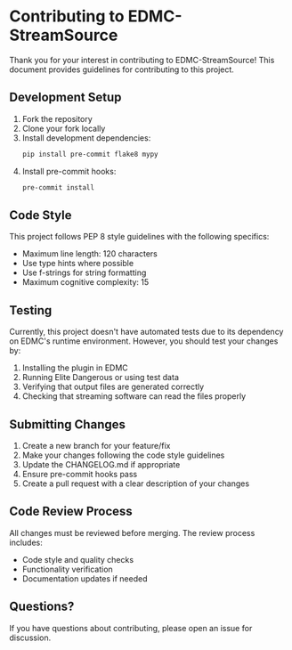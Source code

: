 # Contributing to EDMC-StreamSource

Thank you for your interest in contributing to EDMC-StreamSource! This document provides guidelines for contributing to this project.

## Development Setup

1. Fork the repository
2. Clone your fork locally
3. Install development dependencies:
   ```bash
   pip install pre-commit flake8 mypy
   ```
4. Install pre-commit hooks:
   ```bash
   pre-commit install
   ```

## Code Style

This project follows PEP 8 style guidelines with the following specifics:

- Maximum line length: 120 characters
- Use type hints where possible
- Use f-strings for string formatting
- Maximum cognitive complexity: 15

## Testing

Currently, this project doesn't have automated tests due to its dependency on EDMC's runtime environment. However, you should test your changes by:

1. Installing the plugin in EDMC
2. Running Elite Dangerous or using test data
3. Verifying that output files are generated correctly
4. Checking that streaming software can read the files properly

## Submitting Changes

1. Create a new branch for your feature/fix
2. Make your changes following the code style guidelines
3. Update the CHANGELOG.md if appropriate
4. Ensure pre-commit hooks pass
5. Create a pull request with a clear description of your changes

## Code Review Process

All changes must be reviewed before merging. The review process includes:

- Code style and quality checks
- Functionality verification
- Documentation updates if needed

## Questions?

If you have questions about contributing, please open an issue for discussion.
